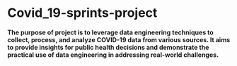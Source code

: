 # Covid_19-sprints-project
**The purpose of project is to leverage data engineering techniques to collect, process, and analyze COVID-19 data from various sources. It aims to provide insights for public health decisions and demonstrate the practical use of data engineering in addressing real-world challenges.**

